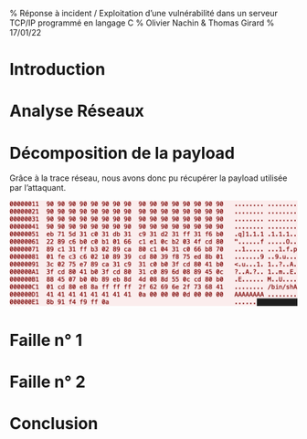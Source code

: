 % Réponse à incident /  Exploitation d’une vulnérabilité dans un serveur TCP/IP programmé en langage C
% Olivier Nachin & Thomas Girard
% 17/01/22

# Introduction

# Analyse Réseaux

# Décomposition de la payload

Grâce à la trace réseau, nous avons donc pu récupérer la payload utilisée par l’attaquant. 

![payload_hedump](/images/payload_hexdump.png)


# Faille n° 1

# Faille n° 2

# Conclusion
